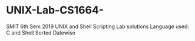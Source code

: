 # UNIX-Lab-CS1664-
SMIT 6th Sem 2019 UNIX and Shell Scripting Lab solutions
Language used: C and Shell
Sorted Datewise
